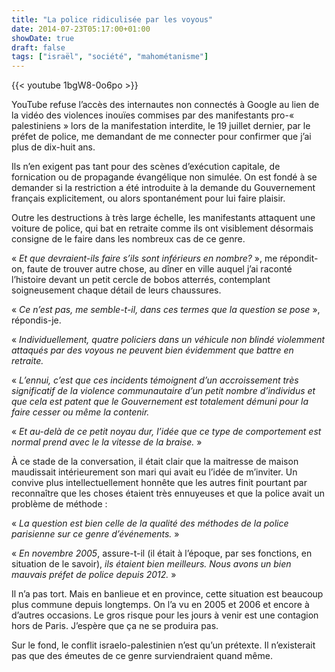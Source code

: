 ```yaml
---
title: "La police ridiculisée par les voyous"
date: 2014-07-23T05:17:00+01:00
showDate: true
draft: false
tags: ["israël", "société", "mahométanisme"]
---
```


{{< youtube 1bgW8-0o6po >}}

YouTube refuse l’accès des internautes non connectés à Google au lien de la vidéo des violences inouïes commises par des manifestants pro-&laquo;&nbsp; palestiniens&nbsp;&raquo; lors de la manifestation interdite, le 19 juillet dernier, par le préfet de police, me demandant de me connecter pour confirmer que j’ai plus de dix-huit ans.

Ils n’en exigent pas tant pour des scènes d’exécution capitale, de fornication ou de propagande évangélique non simulée. On est fondé à se demander si la restriction a été introduite à la demande du Gouvernement français explicitement, ou alors spontanément pour lui faire plaisir.

Outre les destructions à très large échelle, les manifestants attaquent une voiture de police, qui bat en retraite comme ils ont visiblement désormais consigne de le faire dans les nombreux cas de ce genre.

&laquo;&nbsp;_Et que devraient-ils faire s’ils sont inférieurs en nombre?_&nbsp;&raquo;, me répondit-on, faute de trouver autre chose, au dîner en ville auquel j’ai raconté l’histoire devant un petit cercle de bobos atterrés, contemplant soigneusement chaque détail de leurs chaussures.

&laquo;&nbsp;_Ce n’est pas, me semble-t-il, dans ces termes que la question se pose_ », répondis-je.

&laquo;&nbsp;_Individuellement, quatre policiers dans un véhicule non blindé violemment attaqués par des voyous ne peuvent bien évidemment que battre en retraite._

&laquo;&nbsp;_L’ennui, c’est que ces incidents témoignent d’un accroissement très significatif de la violence communautaire d’un petit nombre d’individus et que cela est patent que le Gouvernement est totalement démuni pour la faire cesser ou même la contenir._

&laquo;&nbsp;_Et au-delà de ce petit noyau dur, l’idée que ce type de comportement est normal prend avec le la vitesse de la braise._&nbsp;&raquo;

À ce stade de la conversation, il était clair que la maitresse de maison maudissait intérieurement son mari qui avait eu l’idée de m’inviter. Un convive plus intellectuellement honnête que les autres finit pourtant par reconnaître que les choses étaient très ennuyeuses et que la police avait un problème de méthode :

&laquo;&nbsp;_La question est bien celle de la qualité des méthodes de la police parisienne sur ce genre d’événements._&nbsp;&raquo;

&laquo;&nbsp;_En novembre 2005_, assure-t-il (il était à l’époque, par ses fonctions, en situation de le savoir), _ils étaient bien meilleurs. Nous avons un bien mauvais préfet de police depuis 2012._&nbsp;&raquo;

Il n’a pas tort. Mais en banlieue et en province, cette situation est beaucoup plus commune depuis longtemps. On l’a vu en 2005 et 2006 et encore à d’autres occasions. Le gros risque pour les jours à venir est une contagion hors de Paris. J’espère que ça ne se produira pas.

Sur le fond, le conflit israelo-palestinien n’est qu’un prétexte. Il n’existerait pas que des émeutes de ce genre surviendraient quand même.
